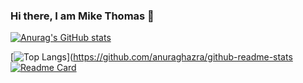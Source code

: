 ### Hi there, I am Mike Thomas 👋
[![Anurag's GitHub stats](https://github-readme-stats.vercel.app/api?username=Mikemupararano)](https://github.com/anuraghazra/github-readme-stats)

[![Top Langs](https://github-readme-stats.vercel.app/api/top-langs/?username=Mikemupararano&layout=donut-vertical)](https://github.com/anuraghazra/github-readme-stats
[![Readme Card](https://github-readme-stats.vercel.app/api/pin/?username=Mikemupararano&repo=github-readme-stats)](https://github.com/anuraghazra/github-readme-stats)


